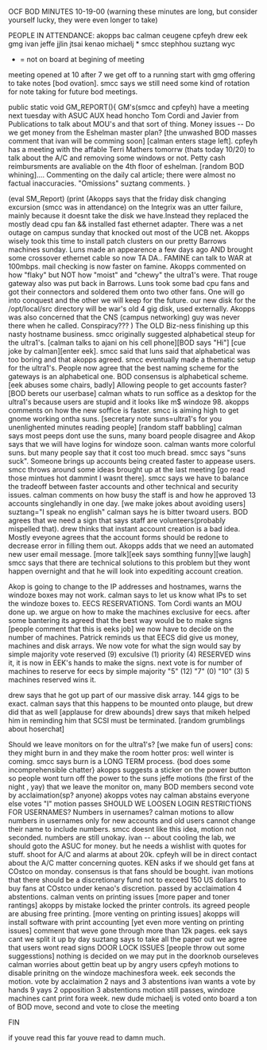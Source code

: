 OCF BOD MINUTES 10-19-00 
(warning these minutes are long, but consider
yourself lucky, they were even longer to take)

PEOPLE IN ATTENDANCE:
akopps 
bac 
calman 
ceugene
cpfeyh
drew
eek
gmg
ivan
jeffe
jjlin
jtsai
kenao
michaelj *
smcc
stephhou
suztang
wyc

* = not on board at begining of meeting

meeting opened at 10 after 7
we get off to a running start with gmg offering to take notes [bod
ovation]. smcc says we still need some kind of rotation for note taking
for future bod meetings. 

public static void GM_REPORT(){
GM's(smcc and cpfeyh) have a meeting next tuesday with ASUC AUX head
honcho Tom Cordi and Javier from Publications to talk about MOU's and that
sort of thing. Money issues -- Do we get money from the Eshelman master
plan? [the unwashed BOD masses comment that ivan will be comming soon]
[calman enters stage left].
cpfeyh has a meeting with the affable Terri Mathers tomorrw (thats today
10/20) to talk about the A/C and removing some windows or not. Petty cash
reimbursments are avaliable on the 4th floor of eshelman.
[random BOD whining]....
Commenting on the daily cal article; there were almost no factual
inaccuracies. "Omissions" suztang comments.
}

(eval SM_Report)
(print (Akopps says that the friday disk changing excursion (smcc was in
attendance) on the Integrix was an utter failure, mainly because it doesnt
take the disk we have.Instead they replaced the mostly dead cpu fan &&
installed fast ethernet adapter. There was a net outage on campus sunday
that knocked out most of the UCB net. Akopps wisely took this time to
install patch clusters on our pretty Barrows machines sunday. Luns made an
appearence a few days ago AND brought some crossover ethernet cable so now
TA DA.. FAMINE can talk to WAR at 100mbps. mail checking is now faster on
famine. Akopps commented on how "flaky" but NOT how "moist" and
"chewy" the ultra1's were. That rouge gateway also was put back in
Barrows. Luns took some bad cpu fans and got their connectors and soldered
them onto two other fans. One will go into conquest and the other we will
keep for the future. our new disk for the /opt/local/src directory will be
war's old 4 gig disk, used externally. Akopps was also concerned that the
CNS (campus networking) guy was never there when he called. Conspiracy???
)
The OLD Biz-ness
finishing up this nasty hostname business. smcc originally suggested
alphabetical steup for the ultra1's. 
[calman talks to ajani on his cell phone][BOD says "Hi"]
[cue joke by calman][enter eek].
smcc said that luns said that alphabetical was too boring and that akopps
agreed. smcc eventually made a thematic setup for the ultra1's. People now
agree that the best naming scheme for the gateways is an alphabetical
one. BOD consensus is alphabetical scheme. 
[eek abuses some chairs, badly]
Allowing people to get accounts faster?[BOD berets our userbase]
calman whats to run soffice as a desktop for the ultra1's because users
are stupid and it looks like m$ windoze 98. akopps comments on how the new
soffice is faster. smcc is aiming high to get gnome working ontha suns.
[secretary note suns=ultra1's for you unenlighented minutes reading
people]
[random staff babbling]
calman says most peeps dont use the suns, many board people disagree and
Akop says that we will have logins for windoze soon.
calman wants more colorful suns. but many people say that it cost too much
bread. smcc says "suns suck".
Someone brings up accounts being created faster to appease users. smcc
throws around some ideas brought up at the last meeting [go read those
mintues hot dammint I wasnt there]. smcc says we have to balance the
tradeoff between faster accounts and other technical and security
issues. calman comments on how busy the staff is and how he approved 13
accounts singlehandly in one day.
[we make jokes about avoiding users]
suztang="I speak no english"
calman says he is bitter twoard users.
BOD agrees that we need a sign that says staff are volunteers(probably
mispelled that).
drew thinks that instant account creation is a bad idea.
Mostly eveyone agrees that the account forms should be redone to decrease
error in filling them out.
Akopps adds that we need an automated new user email message.
[more talk][eek says somthing funny][we laugh]
smcc says that there are technical solutions to this problem but they wont
happen overnight and that he will look into expediting account creation.

Akop is going to change to the IP addresses and hostnames, warns the
windoze boxes may not work. calman says to let us know what IPs to set the
windoze boxes to. 
EECS RESERVATIONS. Tom Cordi wants an MOU done up.
we argue on how to make the machines exclusive for eecs.
after some bantering its agreed that the best way would be to make signs
[people comment that this is eeks job]
we now have to decide on the number of machines. Patrick reminds us that
EECS did give us money, machines and disk arrays. 
We now vote for what the sign would say by simple majority vote
reserved (9)
exculsive (1)
priority (4)
RESERVED wins it, it is now in EEK's hands to make the signs.
next vote is for number of machines to reserve for eecs by simple majority
"5" (12)
"7" (0)
"10" (3)
5 machines reserved wins it.

drew says that he got up part of our massive disk array. 144 gigs to be
exact.
calman says that this happens to be mounted onto plauge, but drew did
that as well [applause for drew abounds]
drew says that mikeh helped him in reminding him that SCSI must be
terminated.
[random grumblings about hoserchat]

Should we leave monitors on for the ultra1's?
[we make fun of users]
cons: they might burn in and they make the room hotter
pros: well winter is coming.
smcc says burn is a LONG TERM process.
{bod does some incomprehensible chatter}
akopps suggests a sticker on the power button so people wont turn off the
power to the suns 
jeffe motions (the first of the night , yay) that we leave the monitor on,
many BOD members second
vote by acclaimation(sp? anyone)
akopps votes nay
calman abstains 
everyone else votes "I" 
motion passes
SHOULD WE LOOSEN LOGIN RESTRICTIONS FOR USERNAMES?
Numbers in usernames?
calman motions to allow numbers in usernames only for new accounts and
old users cannot change their name to include numbers. smcc doesnt like
this idea, motion not seconded. numbers are still unokay. 
ivan -- about cooling the lab, we should goto the ASUC for money. but he
needs a wishlist with quotes for stuff. shoot for A/C and alarms at about
20k. cpfeyh will be in direct contact about the A/C matter concerning
quotes. 
KEN asks if we should get fans at COstco on monday. consensus is that fans
should be bought.
<some fan jokes>
ivan motions that there should be a discretionary fund not to exceed 150
US dollars to buy fans at COstco under kenao's discretion. passed by
acclaimation
4 abstentions.
calman vents on printing issues 
[more paper and toner rantings]
akopps by mistake locked the printer controls.
its agreed people are abusing free printing.
[more venting on printing issues]
akopps will install software with print accounting
[yet even more venting on printing issues]
comment that weve gone through more than 12k pages.
eek says cant we split it up by day
suztang says to take all the paper out
we agree that users wont read signs
DOOR LOCK ISSUES
[people throw out some suggesstions]
nothing is decided on
we may put in the doorknob ourseleves
<more discussion on printing issues>
calman worries about gettin beat up by angry users
cpfeyh motions to disable prinitng on the windoze machinesfora week.
eek seconds the motion.
<more printing jokes>
vote by acclaimation 2 nays and 3 abstentions
ivan wants a vote by hands
9 yays
2 opposition
3 abstentions
motion still passes, windoze machines cant print fora week.
new dude michaelj is voted onto board
a ton of BOD move, second and vote to close the meeting


FIN



if youve read this far youve read to damn much.




